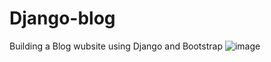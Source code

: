# Django-blog
Building a Blog wubsite using Django and Bootstrap
![image](https://github.com/HOUDABRZ/Django-blog/assets/110288086/63e0e819-858f-4fad-bd6c-96501b3d7535)
